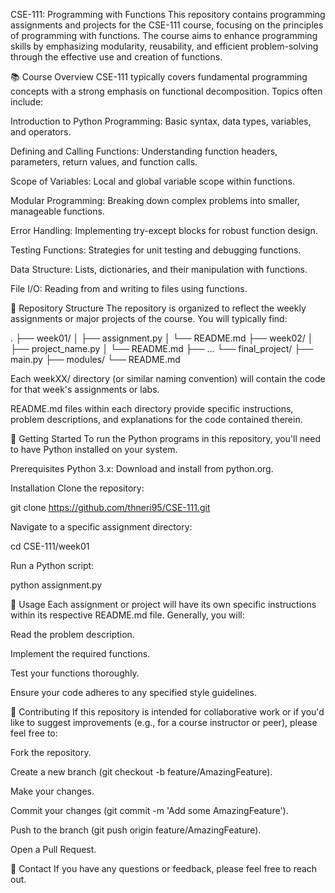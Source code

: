 CSE-111: Programming with Functions
This repository contains programming assignments and projects for the CSE-111 course,
focusing on the principles of programming with functions. The course aims to enhance programming skills by emphasizing modularity, reusability, and efficient problem-solving through the effective use and creation of functions.

📚 Course Overview
CSE-111 typically covers fundamental programming concepts with a strong emphasis on functional decomposition. Topics often include:

Introduction to Python Programming: Basic syntax, data types, variables, and operators.

Defining and Calling Functions: Understanding function headers, parameters, return values, and function calls.

Scope of Variables: Local and global variable scope within functions.

Modular Programming: Breaking down complex problems into smaller, manageable functions.

Error Handling: Implementing try-except blocks for robust function design.

Testing Functions: Strategies for unit testing and debugging functions.

Data Structure: Lists, dictionaries, and their manipulation with functions.

File I/O: Reading from and writing to files using functions.

📁 Repository Structure
The repository is organized to reflect the weekly assignments or major projects of the course. You will typically find:

.
├── week01/
│   ├── assignment.py
│   └── README.md
├── week02/
│   ├── project_name.py
│   └── README.md
├── ...
└── final_project/
    ├── main.py
    ├── modules/
    └── README.md

Each weekXX/ directory (or similar naming convention) will contain the code for that week's assignments or labs.

README.md files within each directory provide specific instructions, problem descriptions, and explanations for the code contained therein.

🚀 Getting Started
To run the Python programs in this repository, you'll need to have Python installed on your system.

Prerequisites
Python 3.x: Download and install from python.org.

Installation
Clone the repository:

git clone https://github.com/thneri95/CSE-111.git

Navigate to a specific assignment directory:

cd CSE-111/week01

Run a Python script:

python assignment.py

📝 Usage
Each assignment or project will have its own specific instructions within its respective README.md file. Generally, you will:

Read the problem description.

Implement the required functions.

Test your functions thoroughly.

Ensure your code adheres to any specified style guidelines.

🤝 Contributing
If this repository is intended for collaborative work or if you'd like to suggest improvements (e.g., for a course instructor or peer), please feel free to:

Fork the repository.

Create a new branch (git checkout -b feature/AmazingFeature).

Make your changes.

Commit your changes (git commit -m 'Add some AmazingFeature').

Push to the branch (git push origin feature/AmazingFeature).

Open a Pull Request.

📧 Contact
If you have any questions or feedback, please feel free to reach out.

